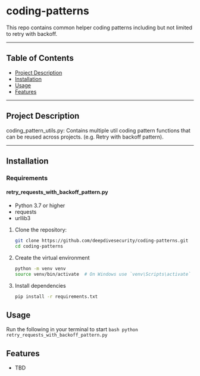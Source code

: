 # coding-patterns
This repo contains common helper coding patterns including but not limited to retry with backoff.

---

## Table of Contents

- [Project Description](#project-description)
- [Installation](#installation)
- [Usage](#usage)
- [Features](#features)

---

## Project Description

coding_pattern_utils.py: Contains multiple util coding pattern functions that can be reused across projects. (e.g. Retry with backoff pattern).

---

## Installation

### Requirements

#### retry_requests_with_backoff_pattern.py
- Python 3.7 or higher
- requests
- urllib3

1. Clone the repository:
   ```bash
   git clone https://github.com/deepdivesecurity/coding-patterns.git
   cd coding-patterns
   ```

2. Create the virtual environment
   ```bash
   python -m venv venv
   source venv/bin/activate  # On Windows use `venv\Scripts\activate`
   ```

3. Install dependencies
    ```bash
    pip install -r requirements.txt
    ```

## Usage
Run the following in your terminal to start
    ```bash
    python retry_requests_with_backoff_pattern.py
    ```

## Features
- TBD
